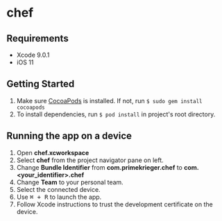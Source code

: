 # chef

## Requirements
- Xcode 9.0.1
- iOS 11

## Getting Started
1. Make sure [CocoaPods](https://cocoapods.org/) is installed. If not, run `$ sudo gem install cocoapods`
2. To install dependencies, run `$ pod install` in project's root directory.

## Running the app on a device
1. Open **chef.xcworkspace**
2. Select **chef** from the project navigator pane on left.
3. Change **Bundle Identifier** from **com.primekrieger.chef** to **com.\<your_identifier\>.chef**
4. Change **Team** to your personal team.
5. Select the connected device.
6. Use <kbd>⌘ + R</kbd> to launch the app.
7. Follow Xcode instructions to trust the development certificate on the device.
